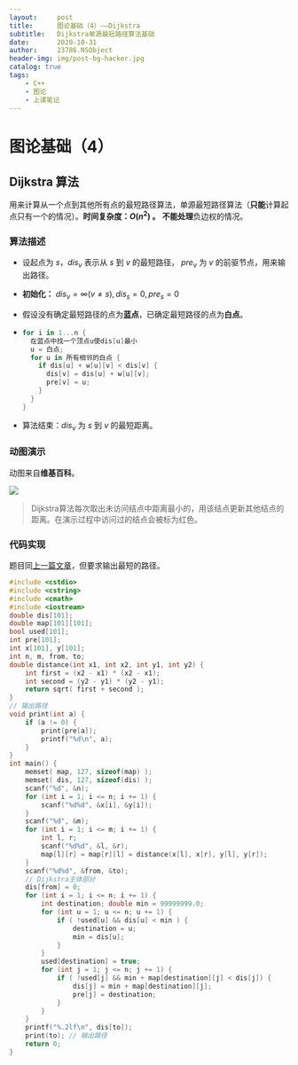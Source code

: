 ```yaml
---
layout:     post
title:      图论基础（4）——Dijkstra
subtitle:   Dijkstra单源最短路径算法基础
date:       2020-10-31
author:     23786.NSObject
header-img: img/post-bg-hacker.jpg
catalog: true
tags:
    - C++
    - 图论
    - 上课笔记
---
```

# 图论基础（4）

## Dijkstra 算法

用来计算从一个点到其他所有点的最短路径算法，单源最短路径算法（**只能**计算起点只有一个的情况）。**时间复杂度：$O(n^2)$ 。** **不能处理**负边权的情况。

### 算法描述

- 设起点为 $s$，$dis_v$ 表示从 $s$ 到 $v$ 的最短路径， $pre_v$ 为 $v$ 的前驱节点，用来输出路径。

- **初始化：** $dis_v=\infty(v \neq s), dis_s = 0, pre_s = 0$

- 假设没有确定最短路径的点为**蓝点**，已确定最短路径的点为**白点**。

- ```swift
  for i in 1...n {
    在蓝点中找一个顶点u使dis[u]最小
    u = 白点;
    for u in 所有相邻的白点 {
      if dis[u] + w[u][v] < dis[v] {
        dis[v] = dis[u] + w[u][v];
        pre[v] = u;
      }
    }
  } 
  ```

- 算法结束：$dis_v$ 为 $s$ 到 $v$ 的最短距离。

### 动图演示

动图来自**维基百科**。

![](https://upload.wikimedia.org/wikipedia/commons/5/57/Dijkstra_Animation.gif)

> Dijkstra算法每次取出未访问结点中距离最小的，用该结点更新其他结点的距离。在演示过程中访问过的结点会被标为红色。

### 代码实现

题目同[上一篇文章](http://www.nsobjectzyx.tk/2020/10/17/图论基础-1~3/#题目大意)，但要求输出最短的路径。

```cpp
#include <cstdio>
#include <cstring>
#include <cmath>
#include <iostream>
double dis[101];
double map[101][101];
bool used[101];
int pre[101];
int x[101], y[101];
int n, m, from, to;
double distance(int x1, int x2, int y1, int y2) {
	int first = (x2 - x1) * (x2 - x1);
	int second = (y2 - y1) * (y2 - y1);
	return sqrt( first + second );
}
// 输出路径
void print(int a) {
    if (a != 0) {
        print(pre[a]);
        printf("%d\n", a);
    }
}
int main() { 
    memset( map, 127, sizeof(map) );
    memset( dis, 127, sizeof(dis) );
    scanf("%d", &n);
    for (int i = 1; i <= n; i += 1) {
        scanf("%d%d", &x[i], &y[i]);
    }
    scanf("%d", &m);
    for (int i = 1; i <= m; i += 1) {
		int l, r;
		scanf("%d%d", &l, &r);
        map[l][r] = map[r][l] = distance(x[l], x[r], y[l], y[r]);
    }
    scanf("%d%d", &from, &to);
    // Dijkstra主体部分
    dis[from] = 0;
    for (int i = 1; i <= n; i += 1) {
        int destination; double min = 99999999.0;
        for (int u = 1; u <= n; u += 1) {
            if ( !used[u] && dis[u] < min ) {
                destination = u;
                min = dis[u];
            }
        }
        used[destination] = true;
        for (int j = 1; j <= n; j += 1) {
            if ( !used[j] && min + map[destination][j] < dis[j]) {
                dis[j] = min + map[destination][j];
                pre[j] = destination;
            }
        }
    }
    printf("%.2lf\n", dis[to]);
    print(to); // 输出路径
    return 0;
}
```